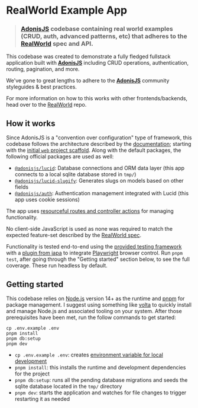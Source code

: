 # RealWorld Example App

> ### [AdonisJS](https://adonisjs.com) codebase containing real world examples (CRUD, auth, advanced patterns, etc) that adheres to the [RealWorld](https://github.com/gothinkster/realworld) spec and API.


This codebase was created to demonstrate a fully fledged fullstack application built with [**AdonisJS**](https://adonisjs.com) including CRUD operations, authentication, routing, pagination, and more.

We've gone to great lengths to adhere to the [**AdonisJS**](https://adonisjs.com) community styleguides & best practices.

For more information on how to this works with other frontends/backends, head over to the [RealWorld](https://github.com/gothinkster/realworld) repo.

## How it works

Since AdonisJS is a "convention over configuration" type of framework, this codebase follows the architecture described by the [documentation](https://docs.adonisjs.com/guides/application); starting with the [initial `web` project scaffold](https://docs.adonisjs.com/guides/installation#creating-a-new-project). Along with the default packages, the following official packages are used as well:

- [`@adonisjs/lucid`](https://docs.adonisjs.com/guides/database/introduction): Database connections and ORM data layer (this app connects to a local sqlite database stored in `tmp/`)
- [`@adonisjs/lucid-slugify`](https://www.npmjs.com/package/@adonisjs/lucid-slugify): Generates slugs on models based on other fields
- [`@adonisjs/auth`](https://docs.adonisjs.com/guides/auth/introduction): Authentication management integrated with Lucid (this app uses cookie sessions)

The app uses [resourceful routes and controller actions](https://docs.adonisjs.com/guides/controllers#resourceful-routes-and-controllers) for managing functionality.

No client-side JavaScript is used as none was required to match the expected feature-set described by the [RealWorld spec](https://realworld-docs.netlify.app/docs/intro).

Functionality is tested end-to-end using the [provided testing framework](https://docs.adonisjs.com/guides/testing/introduction) with a [plugin from japa](https://japa.dev/docs/plugins/browser-client#setup) to integrate [Playwright](https://playwright.dev/) browser control. Run `pnpm test`, after going through the "Getting started" section below, to see the full coverage. These run headless by default. 


## Getting started

This codebase relies on [Node.js](https://nodejs.org/en/) version 14+ as the runtime and [pnpm](https://pnpm.io/) for package management. I suggest using something like [volta](https://volta.sh/) to quickly install and manage Node.js and associated tooling on your system. After those prerequisites have been met, run the follow commands to get started:

```
cp .env.example .env
pnpm install
pnpm db:setup
pnpm dev
```

- `cp .env.example .env`: creates [environment variable for local development](https://docs.adonisjs.com/guides/environment-variables#defining-variables-in-the-development)
- `pnpm install`: this installs the runtime and development dependencies for the project
- `pnpm db:setup`: runs all the pending database migrations and seeds the sqlite database located in the `tmp/` directory
- `pnpm dev`: starts the application and watches for file changes to trigger restarting it as needed
